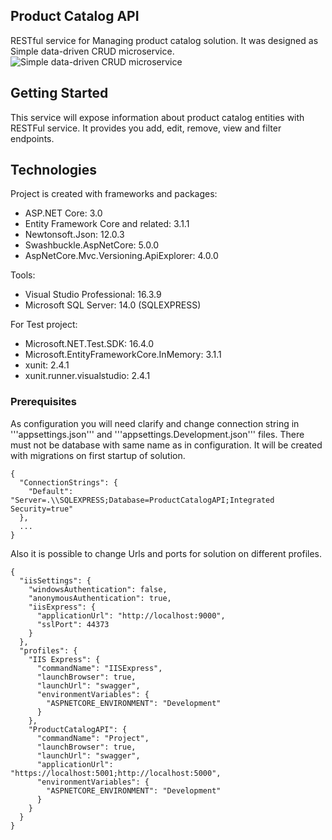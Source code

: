 ## Product Catalog API
  
RESTful service for Managing product catalog solution.
It was designed as Simple data-driven CRUD microservice. 
![Simple data-driven CRUD microservice](https://docs.microsoft.com/en-us/dotnet/architecture/microservices/multi-container-microservice-net-applications/media/data-driven-crud-microservice/simple-data-driven-crud-microservice.png)

## Getting Started

This service will expose information about product catalog entities with RESTFul service.
It provides you add, edit, remove, view and filter endpoints.

## Technologies

Project is created with frameworks and packages:

* ASP.NET Core: 3.0
* Entity Framework Core and related: 3.1.1
* Newtonsoft.Json: 12.0.3
* Swashbuckle.AspNetCore: 5.0.0
* AspNetCore.Mvc.Versioning.ApiExplorer: 4.0.0

Tools: 

* Visual Studio Professional: 16.3.9
* Microsoft SQL Server: 14.0 (SQLEXPRESS)

For Test project: 

* Microsoft.NET.Test.SDK: 16.4.0
* Microsoft.EntityFrameworkCore.InMemory: 3.1.1
* xunit: 2.4.1
* xunit.runner.visualstudio: 2.4.1

### Prerequisites

As configuration you will need clarify and change connection string in '''appsettings.json''' and '''appsettings.Development.json''' files. 
There must not be database with same name as in configuration. It will be created with migrations on first startup of solution.

```
{
  "ConnectionStrings": {
    "Default": "Server=.\\SQLEXPRESS;Database=ProductCatalogAPI;Integrated Security=true"
  },
  ...
}

```

Also it is possible to change Urls and ports for solution on different profiles. 

```
{
  "iisSettings": {
    "windowsAuthentication": false,
    "anonymousAuthentication": true,
    "iisExpress": {
      "applicationUrl": "http://localhost:9000",
      "sslPort": 44373
    }
  },
  "profiles": {
    "IIS Express": {
      "commandName": "IISExpress",
      "launchBrowser": true,
      "launchUrl": "swagger",
      "environmentVariables": {
        "ASPNETCORE_ENVIRONMENT": "Development"
      }
    },
    "ProductCatalogAPI": {
      "commandName": "Project",
      "launchBrowser": true,
      "launchUrl": "swagger",
      "applicationUrl": "https://localhost:5001;http://localhost:5000",
      "environmentVariables": {
        "ASPNETCORE_ENVIRONMENT": "Development"
      }
    }
  }
}
```
